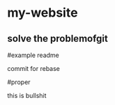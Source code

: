# my-website
## solve the problemofgit
#example readme

commit for rebase

#proper

this is bullshit
